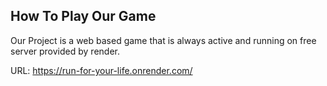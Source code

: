 ## How To Play Our Game

Our Project is a web based game that is always active and running on free server provided by render.

URL: https://run-for-your-life.onrender.com/
